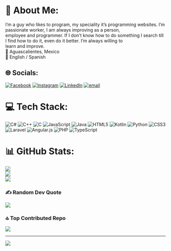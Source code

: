 # 💫 About Me:
I’m a guy who likes to program, my speciality it’s programming websites. I’m passionate worker, I am always improving as a person,<br>employee and programmer. If I don’t know how to do something I search till I find how to do it, even do it better. I’m always willing to<br>learn and improve.<br>📍 Aguascalientes, Mexico<br>📖 English / Spanish


## 🌐 Socials:
[![Facebook](https://img.shields.io/badge/Facebook-%231877F2.svg?logo=Facebook&logoColor=white)](https://facebook.com/NoéRomán) [![Instagram](https://img.shields.io/badge/Instagram-%23E4405F.svg?logo=Instagram&logoColor=white)](https://instagram.com/nera_neo) [![LinkedIn](https://img.shields.io/badge/LinkedIn-%230077B5.svg?logo=linkedin&logoColor=white)](https://linkedin.com/in/NoeRoman) [![email](https://img.shields.io/badge/Email-D14836?logo=gmail&logoColor=white)](mailto:noeezequielroman@gmail.com) 

# 💻 Tech Stack:
![C#](https://img.shields.io/badge/c%23-%23239120.svg?style=for-the-badge&logo=csharp&logoColor=white) ![C++](https://img.shields.io/badge/c++-%2300599C.svg?style=for-the-badge&logo=c%2B%2B&logoColor=white) ![C](https://img.shields.io/badge/c-%2300599C.svg?style=for-the-badge&logo=c&logoColor=white) ![JavaScript](https://img.shields.io/badge/javascript-%23323330.svg?style=for-the-badge&logo=javascript&logoColor=%23F7DF1E) ![Java](https://img.shields.io/badge/java-%23ED8B00.svg?style=for-the-badge&logo=openjdk&logoColor=white) ![HTML5](https://img.shields.io/badge/html5-%23E34F26.svg?style=for-the-badge&logo=html5&logoColor=white) ![Kotlin](https://img.shields.io/badge/kotlin-%237F52FF.svg?style=for-the-badge&logo=kotlin&logoColor=white) ![Python](https://img.shields.io/badge/python-3670A0?style=for-the-badge&logo=python&logoColor=ffdd54) ![CSS3](https://img.shields.io/badge/css3-%231572B6.svg?style=for-the-badge&logo=css3&logoColor=white) ![Laravel](https://img.shields.io/badge/laravel-%23FF2D20.svg?style=for-the-badge&logo=laravel&logoColor=white) ![Angular.js](https://img.shields.io/badge/angular.js-%23E23237.svg?style=for-the-badge&logo=angularjs&logoColor=white) ![PHP](https://img.shields.io/badge/php-%23777BB4.svg?style=for-the-badge&logo=php&logoColor=white) ![TypeScript](https://img.shields.io/badge/typescript-%23007ACC.svg?style=for-the-badge&logo=typescript&logoColor=white)
# 📊 GitHub Stats:
![](https://github-readme-stats.vercel.app/api?username=NoeEz&theme=radical&hide_border=false&include_all_commits=true&count_private=true)<br/>
![](https://nirzak-streak-stats.vercel.app/?user=NoeEz&theme=radical&hide_border=false)<br/>
![](https://github-readme-stats.vercel.app/api/top-langs/?username=NoeEz&theme=radical&hide_border=false&include_all_commits=true&count_private=true&layout=compact)

### ✍️ Random Dev Quote
![](https://quotes-github-readme.vercel.app/api?type=horizontal&theme=radical)

### 🔝 Top Contributed Repo
![](https://github-contributor-stats.vercel.app/api?username=NoeEz&limit=5&theme=dark&combine_all_yearly_contributions=true)

---
[![](https://visitcount.itsvg.in/api?id=NoeEz&icon=0&color=0)](https://visitcount.itsvg.in)

<!-- Proudly created with GPRM ( https://gprm.itsvg.in ) -->
